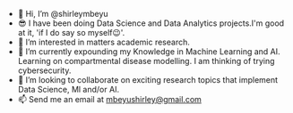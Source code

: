 - 👋 Hi, I’m @shirleymbeyu
- 😎 I have been doing Data Science and Data Analytics projects.I'm good at it, 'if I do say so myself😉'.
- 👀 I’m interested in matters academic research. 
- 🌱 I’m currently expounding my Knowledge in Machine Learning and AI. Learning on compartmental disease modelling. I am thinking of trying cybersecurity.
- 💞️ I’m looking to collaborate on exciting research topics that implement Data Science, Ml and/or AI.
- 📫 Send me an email at mbeyushirley@gmail.com

<!---
shirleymbeyu/shirleymbeyu is a ✨ special ✨ repository because its `README.md` (this file) appears on your GitHub profile.
You can click the Preview link to take a look at your changes.
--->
